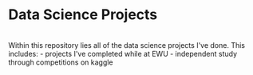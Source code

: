 # Data Science Projects

<br>
Within this repository lies all of the data science projects I've done.
This includes:
- projects I've completed while at EWU
- independent study through competitions on kaggle
